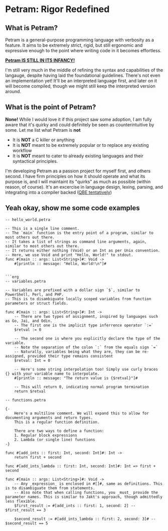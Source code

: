 # Petram: Rigor Redefined

## What is Petram?

Petram is a general-purpose programming language with verbosity as a feature. It aims to be extremely strict, rigid, but still ergonomic and expressive enough to the point where writing code in it becomes effortless.

**<u>Petram IS STILL IN ITS INFANCY!</u>**

I'm still very much in the middle of refining the syntax and capabilities of the langauge, despite having laid the foundational guidelines. There's not even an implementation yet! It'll be an interpreted language first, and later on it will become compiled, though we might still keep the interpreted version around.

## What is the point of Petram?

**None!** While I would love it if this project saw some adoption, I am fully aware that it's quirky and could definitely be seen as counterintuitive by some. Let me list what Petram is ****not****
  
* It is **NOT** a C killer or anything
* It is **NOT** meant to be extremely popular or to replace any existing workflow
* It is **NOT** meant to cater to already existing languages and their syntactical principles.

I'm developing Petram as a passion project for myself first, and others second. I have firm principles on how it should operate and what its purpose is, and I will maintaint its "quirks" as much as possible (within reason, of course).
It's an excercise in language design, lexing, parsing, and integrating into a compiler backed ([QBE tentatively](https://c9x.me/compile/))

## Yeah okay, show me some code examples

```erg
-- hello_world.petra

-- This is a single line comment.
-- The `main` function is the entry point of a program, similar to most others out there.
-- It takes a list of strings as command line arguments, again, similar to most others out there.
-- It returns either nothing (Void) or an Int as per Unix convention.
-- Here, we use Void and print "Hello, World!" to stdout.
func #[main :: args: List<String>]#: Void ->
    #[println :: message: "Hello, World!\n"]#


```erg
-- variables.petra

-- Variables are prefixed with a dollar sign `$`, similar to PowerShell, Perl, and PHP.
-- This is to disambiguate locally scoped variables from function parameters or struct fields.

func #[main :: args: List<String>]#: Int ->
    -- There are two types of assignment, inspired by languages such as Go, Jai, and Odin.
    -- The first one is the implicit type inferrence operator `:=`
    $retval := 0

    -- The second one is where you explicitly declare the type of the variable.
    -- Note the separation of the colon `:` from the equals sign `=`
    -- Naturally, variables being what they are, they can be re-assigned, provided their type remains consistent
    $retval: Int = 0

    -- Here's some string interpolation too! Simply use curly braces {} with your variable name to interpolate.
    #[println :: message: "The return value is {$retval}"]#

    -- This will return 0, indicating normal program termination
    return $retval

```

```erg
-- functions.petra

{-
    Here's a multiline comment. We will expand this to allow for documenting arguments and return types.
    This is a regular function definition.

    There are two ways to define a function:
    1. Regular block expressions
    2. Lambda (or single line) functions
-}

func #[add_ints :: first: Int, second: Int]#: Int ->
    return first + second

func #[add_ints_lambda :: first: Int, second: Int]#: Int => first + second

func #[main :: args: List<String>]#: Void ->
    -- Any _expression_ is enclosed in #[]#, same as definitions. This is to disambiguate them from statements.
    -- Also note that when calling functions, you _must_ provide the parameter names. This is similar to Jakt's approach, though admittedly less flexible.
    $first_result := #[add_ints :: first: 1, second: 2] -- $first_result == 3

    $second_result := #[add_ints_lambda :: first: 2, second: 3]# -- $second_result == 5

```

```erg

```
